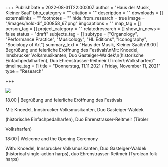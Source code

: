 +++
PublishDate = 2022-08-31T22:00:00Z
author = "Haus der Musik, Kleiner Saal"
bhp_category = ""
citation = ""
description = ""
downloads = []
externallinks = ""
footnotes = ""
hide_from_research = true
image = "/images/hold-dif_000858_67.png"
imgcaptions = ""
map_tag = []
person_tag = []
project_category = ""
relatedresearch = []
show_in_news = false
status = "draft"
subjects_tag = []
subtype = ["Organology", "Performance Practice", "Musicology", "HL Editions", "Iconography", "Sociology of Art"]
summary_text = "Haus der Musik, Kleiner Saal\n18.00 | Begrüßung und feierliche Eröffnung des Festivals\nMit: Knoedel, Innsbrucker Volksmusikanten, Duo Gasteiger-Waldek\n(historische Einfachpedalharfen), Duo Ehrenstrasser-Reitmeir (Tiroler\nVolksharfen)"
timeline_tag = []
title = "Donnerstag, 11.11.2021 / Friday, November 11, 2021"
type = "Research"

+++

![](/images/hold-dif_000858_67.png)

18\.00 | Begrüßung und feierliche Eröffnung des Festivals

Mit: Knoedel, Innsbrucker Volksmusikanten, Duo Gasteiger-Waldek

(historische Einfachpedalharfen), Duo Ehrenstrasser-Reitmeir (Tiroler

Volksharfen)

18:00 | Welcome and the Opening Ceremony 

With: Knoedel, Innsbrucker Volksmusikanten, Duo Gasteiger-Waldek  (historical single-action harps), duo Ehrenstrasser-Reitmeir (Tyrolean  folk harps)